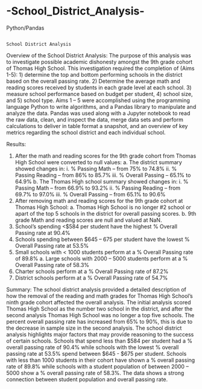 # -School_District_Analysis-
Python/Pandas


                                                                         School District Analysis

  Overview of the School District Analysis: 
	The purpose of this analysis was to investigate possible academic dishonesty amongst the 9th grade cohort of Thomas High School. This investigation required the completion of (Aims 1-5): 1) determine the top and bottom performing schools in the district based on the overall passing rate. 2) Determine the average math and reading scores received by students in each grade level at each school. 3) measure school performance based on budget per student, 4) school size, and 5) school type. Aims 1 – 5 were accomplished using the programming language Python to write algorithms, and a Pandas library to manipulate and analyze the data. Pandas was used along with a Jupyter notebook to read the raw data, clean, and inspect the data, merge data sets and perform calculations to deliver in table format a snapshot, and an overview of key metrics regarding the school district and each individual school. 
  
  Results:
1.	After the math and reading scores for the 9th grade cohort from Thomas High School were converted to null values:
  a.	The district summary showed changes in:
    i.	% Passing Math – from 75% to 74.8%
    ii.	% Passing Reading – from 86% to 85.7%
    iii.	% Overall Passing – 65.1% to 64.9% 
  b.	 The Thomas High school summary showed changes in:
    i.	% Passing Math – from 66.9% to 93.2%
    ii.	% Passing Reading – from 69.7% to 97.0%
    iii.	% Overall Passing – from 65.1% to 90.6%
2.	After removing math and reading scores for the 9th grade cohort at Thomas High School:
  a.	Thomas High School is no longer #2 school or apart of the top 5 schools in the district for overall passing scores.
  b.	9th grade Math and reading scores are null and valued at NaN.
3.	School’s spending <$584 per student have the highest % Overall Passing rate at 90.4% 
4.	Schools spending between $645 – 675 per student have the lowest % Overall Passing rate at 53.5%
5.	Small schools with < 1000 students perform at a % Overall Passing rate of 89.8%
a.	Large schools with 2000 – 5000 students perform at a % Overall Passing rate of 58.3%
6.	Charter schools perform at a % Overall Passing rate of 87.2% 
7.	District schools perform at a % Overall Passing rate of 54.7%


  Summary:
	The school district analysis provided a detailed description of how the removal of the reading and math grades for Thomas High School’s ninth grade cohort affected the overall analysis. The initial analysis scored Thomas High School as the number two school in the district, and after the second analysis Thomas High School was no longer a top five schools. The percent overall passing rate has increased from 65% to 90%, this is due to the decrease in sample size in the second analysis. The school district analysis highlights major factors that may provide reasoning to the success of certain schools. Schools that spend less than $584 per student had a % overall passing rate of 90.4% while schools with the lowest % overall passing rate at 53.5% spend between $645 - $675 per student. Schools with less than 1000 students in their cohort have shown a % overall passing rate of 89.8% while schools with a student population of between 2000 – 5000 show a % overall passing rate of 58.3%. The data shows a strong connection between student population and overall passing rate.
